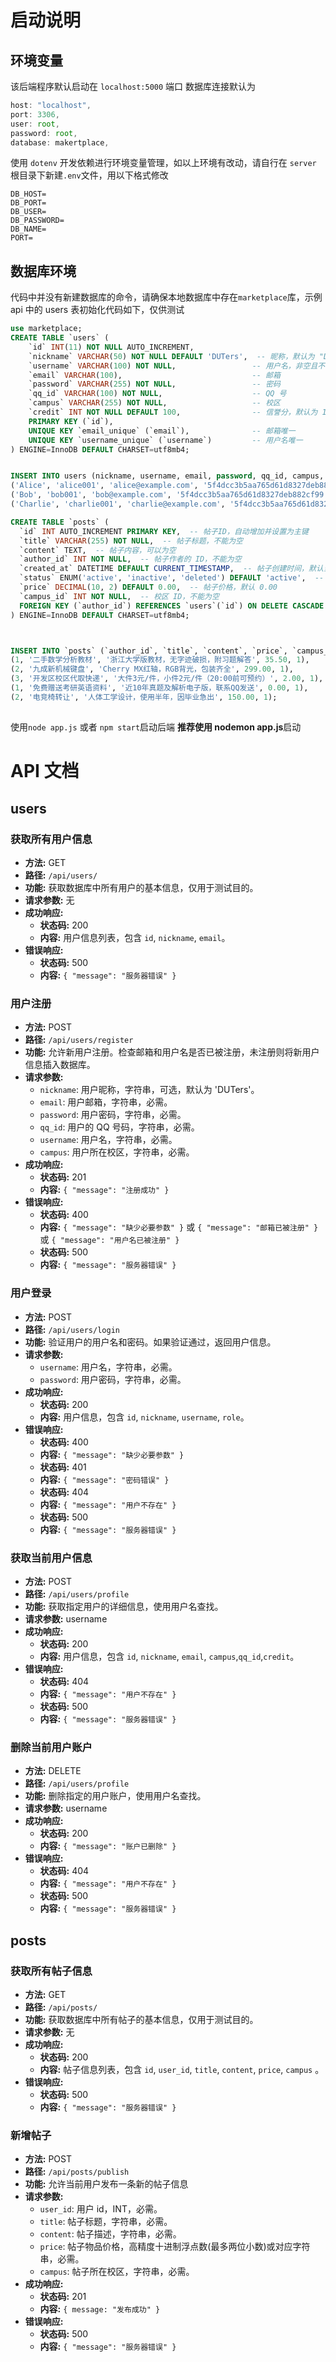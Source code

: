 # 启动说明

## 环境变量

该后端程序默认启动在 `localhost:5000` 端口
数据库连接默认为

```js
host: "localhost",
port: 3306,
user: root,
password: root,
database: makertplace,
```

使用 `dotenv` 开发依赖进行环境变量管理，如以上环境有改动，请自行在 `server` 根目录下新建`.env`文件，用以下格式修改

```
DB_HOST=
DB_PORT=
DB_USER=
DB_PASSWORD=
DB_NAME=
PORT=
```

## 数据库环境

代码中并没有新建数据库的命令，请确保本地数据库中存在`marketplace`库，示例 api 中的 users 表初始化代码如下，仅供测试

```sql
use marketplace;
CREATE TABLE `users` (
    `id` INT(11) NOT NULL AUTO_INCREMENT,
    `nickname` VARCHAR(50) NOT NULL DEFAULT 'DUTers',  -- 昵称，默认为 "DUTers"
    `username` VARCHAR(100) NOT NULL,                 -- 用户名，非空且不得重复
    `email` VARCHAR(100),                             -- 邮箱
    `password` VARCHAR(255) NOT NULL,                 -- 密码
    `qq_id` VARCHAR(100) NOT NULL,                    -- QQ 号
    `campus` VARCHAR(255) NOT NULL,                   -- 校区
    `credit` INT NOT NULL DEFAULT 100,                -- 信誉分，默认为 100
    PRIMARY KEY (`id`),
    UNIQUE KEY `email_unique` (`email`),              -- 邮箱唯一
    UNIQUE KEY `username_unique` (`username`)         -- 用户名唯一
) ENGINE=InnoDB DEFAULT CHARSET=utf8mb4;


INSERT INTO users (nickname, username, email, password, qq_id, campus, credit) VALUES
('Alice', 'alice001', 'alice@example.com', '5f4dcc3b5aa765d61d8327deb882cf99', '123456789', '开发区校区', 100),
('Bob', 'bob001', 'bob@example.com', '5f4dcc3b5aa765d61d8327deb882cf99', '987654321', '开发区校区', 100),
('Charlie', 'charlie001', 'charlie@example.com', '5f4dcc3b5aa765d61d8327deb882cf99', '111223344', '开发区校区', 100);

```

```sql
CREATE TABLE `posts` (
  `id` INT AUTO_INCREMENT PRIMARY KEY,  -- 帖子ID，自动增加并设置为主键
  `title` VARCHAR(255) NOT NULL,  -- 帖子标题，不能为空
  `content` TEXT,  -- 帖子内容，可以为空
  `author_id` INT NOT NULL,  -- 帖子作者的 ID，不能为空
  `created_at` DATETIME DEFAULT CURRENT_TIMESTAMP,  -- 帖子创建时间，默认当前时间
  `status` ENUM('active', 'inactive', 'deleted') DEFAULT 'active',  -- 帖子状态，默认是 'active'
  `price` DECIMAL(10, 2) DEFAULT 0.00,  -- 帖子价格，默认 0.00
  `campus_id` INT NOT NULL,  -- 校区 ID，不能为空
  FOREIGN KEY (`author_id`) REFERENCES `users`(`id`) ON DELETE CASCADE  -- 外键约束，删除用户时，相关帖子也会被删除
) ENGINE=InnoDB DEFAULT CHARSET=utf8mb4; 



INSERT INTO `posts` (`author_id`, `title`, `content`, `price`, `campus_id`) VALUES
(1, '二手数学分析教材', '浙江大学版教材，无字迹破损，附习题解答', 35.50, 1),
(2, '九成新机械键盘', 'Cherry MX红轴，RGB背光，包装齐全', 299.00, 1),
(3, '开发区校区代取快递', '大件3元/件，小件2元/件（20:00前可预约）', 2.00, 1),
(1, '免费赠送考研英语资料', '近10年真题及解析电子版，联系QQ发送', 0.00, 1),
(2, '电竞椅转让', '人体工学设计，使用半年，因毕业急出', 150.00, 1);

```

##

使用`node app.js` 或者 `npm start`启动后端
**推荐使用 nodemon app.js**启动

# API 文档

## users

### 获取所有用户信息

- **方法:** GET
- **路径:** `/api/users/`
- **功能:** 获取数据库中所有用户的基本信息，仅用于测试目的。
- **请求参数:** 无
- **成功响应:**
  - **状态码:** 200
  - **内容:** 用户信息列表，包含 `id`, `nickname`, `email`。
- **错误响应:**
  - **状态码:** 500
  - **内容:** `{ "message": "服务器错误" }`

### 用户注册

- **方法:** POST
- **路径:** `/api/users/register`
- **功能:** 允许新用户注册。检查邮箱和用户名是否已被注册，未注册则将新用户信息插入数据库。
- **请求参数:**
  - `nickname`: 用户昵称，字符串，可选，默认为 'DUTers'。
  - `email`: 用户邮箱，字符串，必需。
  - `password`: 用户密码，字符串，必需。
  - `qq_id`: 用户的 QQ 号码，字符串，必需。
  - `username`: 用户名，字符串，必需。
  - `campus`: 用户所在校区，字符串，必需。
- **成功响应:**
  - **状态码:** 201
  - **内容:** `{ "message": "注册成功" }`
- **错误响应:**
  - **状态码:** 400
  - **内容:** `{ "message": "缺少必要参数" }` 或 `{ "message": "邮箱已被注册" }` 或 `{ "message": "用户名已被注册" }`
  - **状态码:** 500
  - **内容:** `{ "message": "服务器错误" }`

### 用户登录

- **方法:** POST
- **路径:** `/api/users/login`
- **功能:** 验证用户的用户名和密码。如果验证通过，返回用户信息。
- **请求参数:**
  - `username`: 用户名，字符串，必需。
  - `password`: 用户密码，字符串，必需。
- **成功响应:**
  - **状态码:** 200
  - **内容:** 用户信息，包含 `id`, `nickname`, `username`, `role`。
- **错误响应:**
  - **状态码:** 400
  - **内容:** `{ "message": "缺少必要参数" }`
  - **状态码:** 401
  - **内容:** `{ "message": "密码错误" }`
  - **状态码:** 404
  - **内容:** `{ "message": "用户不存在" }`
  - **状态码:** 500
  - **内容:** `{ "message": "服务器错误" }`

### 获取当前用户信息

- **方法:** POST
- **路径:** `/api/users/profile`
- **功能:** 获取指定用户的详细信息，使用用户名查找。
- **请求参数:** username
- **成功响应:**
  - **状态码:** 200
  - **内容:** 用户信息，包含 `id`, `nickname`, `email`, `campus`,`qq_id`,`credit`。
- **错误响应:**
  - **状态码:** 404
  - **内容:** `{ "message": "用户不存在" }`
  - **状态码:** 500
  - **内容:** `{ "message": "服务器错误" }`

### 删除当前用户账户

- **方法:** DELETE
- **路径:** `/api/users/profile`
- **功能:** 删除指定的用户账户，使用用户名查找。
- **请求参数:** username
- **成功响应:**
  - **状态码:** 200
  - **内容:** `{ "message": "账户已删除" }`
- **错误响应:**
  - **状态码:** 404
  - **内容:** `{ "message": "用户不存在" }`
  - **状态码:** 500
  - **内容:** `{ "message": "服务器错误" }`

## posts

### 获取所有帖子信息

- **方法:** GET
- **路径:** `/api/posts/`
- **功能:** 获取数据库中所有帖子的基本信息，仅用于测试目的。
- **请求参数:** 无
- **成功响应:**
  - **状态码:** 200
  - **内容:** 帖子信息列表，包含 `id`, `user_id`, `title`, `content`, `price`, `campus` 。
- **错误响应:**
  - **状态码:** 500
  - **内容:** `{ "message": "服务器错误" }`

### 新增帖子

- **方法:** POST
- **路径:** `/api/posts/publish`
- **功能:** 允许当前用户发布一条新的帖子信息
- **请求参数:**
  - `user_id`: 用户 id，INT，必需。
  - `title`: 帖子标题，字符串，必需。
  - `content`: 帖子描述，字符串，必需。
  - `price`: 帖子物品价格，高精度十进制浮点数(最多两位小数)或对应字符串，必需。
  - `campus`: 帖子所在校区，字符串，必需。
- **成功响应:**
  - **状态码:** 201
  - **内容:** `{ message: "发布成功" }`
- **错误响应:**
  - **状态码:** 500
  - **内容:** `{ "message": "服务器错误" }`
